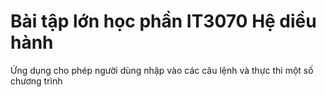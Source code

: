 # Bài tập lớn học phần IT3070 Hệ diều hành
  
Ứng dụng cho phép người dùng nhập vào các câu lệnh và thực thi một số chương trình
